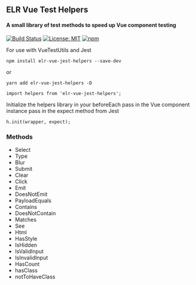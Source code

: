## ELR Vue Test Helpers

#### A small library of test methods to speed up Vue component testing

[![Build Status](https://travis-ci.com/Beth3346/vue-jest-helpers.svg?branch=master)](https://travis-ci.com/Beth3346/vue-jest-helpers)
[![License: MIT](https://img.shields.io/badge/License-MIT-yellow.svg)](https://opensource.org/licenses/MIT)
[![npm](https://img.shields.io/npm/dm/elr-vue-jest-helpers.svg?style=flat)]()

For use with VueTestUtils and Jest

`npm install elr-vue-jest-helpers --save-dev`

or

`yarn add elr-vue-jest-helpers -D`

    import helpers from 'elr-vue-jest-helpers';

Initialize the helpers library in your beforeEach
pass in the Vue component instance
pass in the expect method from Jest

    h.init(wrapper, expect);

### Methods

- Select
- Type
- Blur
- Submit
- Clear
- Click
- Emit
- DoesNotEmit
- PayloadEquals
- Contains
- DoesNotContain
- Matches
- See
- Html
- HasStyle
- IsHidden
- IsValidInput
- IsInvalidInput
- HasCount
- hasClass
- notToHaveClass
